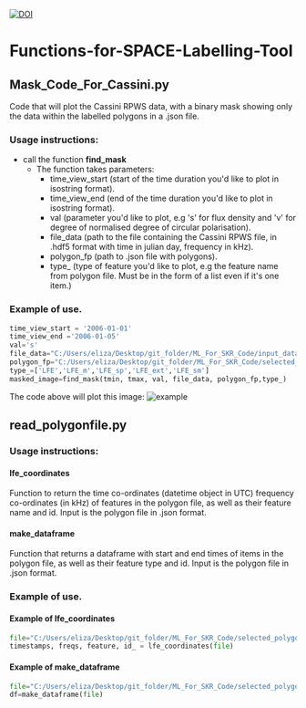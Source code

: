 [![DOI](https://zenodo.org/badge/508656672.svg)](https://zenodo.org/badge/latestdoi/508656672)
# Functions-for-SPACE-Labelling-Tool
## Mask_Code_For_Cassini.py
Code that will plot the Cassini RPWS data, with a binary mask showing only the data within the labelled polygons in a .json file.


### Usage instructions:
- call the function **find_mask**
  - The function takes parameters:
      - time_view_start (start of the time duration you'd like to plot in isostring format).
      - time_view_end (end of the time duration you'd like to plot in isostring format).
      - val (parameter you'd like to plot, e.g 's' for flux density and 'v' for degree of normalised degree of circular polarisation).
      - file_data (path to the file containing the Cassini RPWS file, in .hdf5 format with time in julian day, frequency in kHz).
      - polygon_fp (path to .json file with polygons).
      - type_ (type of feature you'd like to plot, e.g the feature name from polygon file. Must be in the form of a list even if it's one item.)
      
### Example of use.
```python
time_view_start = '2006-01-01'
time_view_end ='2006-01-05'
val='s'
file_data="C:/Users/eliza/Desktop/git_folder/ML_For_SKR_Code/input_data/SKR_2006_CJ.hdf5"
polygon_fp="C:/Users/eliza/Desktop/git_folder/ML_For_SKR_Code/selected_polygons/alllfes.json"
type_=['LFE','LFE_m','LFE_sp','LFE_ext','LFE_sm']
masked_image=find_mask(tmin, tmax, val, file_data, polygon_fp,type_)
```
The code above will plot this image:
![example](https://user-images.githubusercontent.com/93202824/176448563-cd9ef588-a812-4e2f-9078-55b9c6305847.png)

## read_polygonfile.py
### Usage instructions:
#### lfe_coordinates
Function to return the time co-ordinates (datetime object in UTC) frequency co-ordinates (in kHz) of features in the polygon file, as well as their feature name and id.
Input is the polygon file in .json format.

#### make_dataframe
Function that returns a dataframe with start and end times of items in the polygon file, as well as their feature type and id.
Input is the polygon file in .json format.

### Example of use.
#### Example of lfe_coordinates
```python
file="C:/Users/eliza/Desktop/git_folder/ML_For_SKR_Code/selected_polygons/alllfes.json"
timestamps, freqs, feature, id_ = lfe_coordinates(file)
```    
#### Example of make_dataframe
```python
file="C:/Users/eliza/Desktop/git_folder/ML_For_SKR_Code/selected_polygons/alllfes.json"
df=make_dataframe(file)
```
